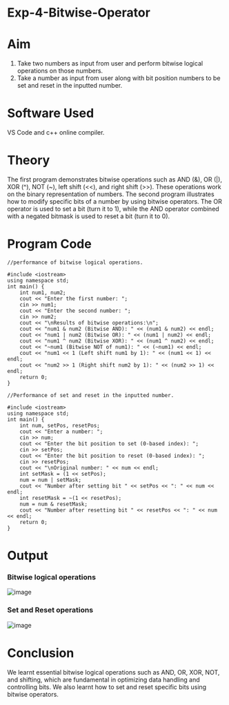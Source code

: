 # Exp-4-Bitwise-Operator
# Aim
1. Take two numbers as input from user and perform bitwise logical operations on those numbers.
2. Take a number as input from user along with bit position numbers to be set and reset in the inputted number.
# Software Used
VS Code and c++ online compiler.
# Theory
The first program demonstrates bitwise operations such as AND (&), OR (|), XOR (^), NOT (~), left shift (<<), and right shift (>>). These operations work on the binary representation of numbers.
The second program illustrates how to modify specific bits of a number by using bitwise operators. The OR operator is used to set a bit (turn it to 1), while the AND operator combined with a negated bitmask is used to reset a bit (turn it to 0).
# Program Code
```
//performance of bitwise logical operations.

#include <iostream>
using namespace std;
int main() {
    int num1, num2;
    cout << "Enter the first number: ";
    cin >> num1;
    cout << "Enter the second number: ";
    cin >> num2;
    cout << "\nResults of bitwise operations:\n";
    cout << "num1 & num2 (Bitwise AND): " << (num1 & num2) << endl;
    cout << "num1 | num2 (Bitwise OR): " << (num1 | num2) << endl;
    cout << "num1 ^ num2 (Bitwise XOR): " << (num1 ^ num2) << endl;
    cout << "~num1 (Bitwise NOT of num1): " << (~num1) << endl;
    cout << "num1 << 1 (Left shift num1 by 1): " << (num1 << 1) << endl;
    cout << "num2 >> 1 (Right shift num2 by 1): " << (num2 >> 1) << endl;
    return 0;
}
```
```
//Performance of set and reset in the inputted number.

#include <iostream>
using namespace std;
int main() {
    int num, setPos, resetPos;
    cout << "Enter a number: ";
    cin >> num;
    cout << "Enter the bit position to set (0-based index): ";
    cin >> setPos;
    cout << "Enter the bit position to reset (0-based index): ";
    cin >> resetPos;
    cout << "\nOriginal number: " << num << endl;
    int setMask = (1 << setPos);
    num = num | setMask;
    cout << "Number after setting bit " << setPos << ": " << num << endl;
    int resetMask = ~(1 << resetPos);
    num = num & resetMask;
    cout << "Number after resetting bit " << resetPos << ": " << num << endl;
    return 0;
}
```
# Output
### Bitwise logical operations
![image](https://github.com/user-attachments/assets/da72c2d4-26b7-494b-9e4a-2b315315f299)
### Set and Reset operations
![image](https://github.com/user-attachments/assets/44483af3-9726-44ef-b275-65ea1e517024)
# Conclusion
We learnt essential bitwise logical operations such as AND, OR, XOR, NOT, and shifting, which are fundamental in optimizing data handling and controlling bits.
We also learnt how to set and reset specific bits using bitwise operators.
